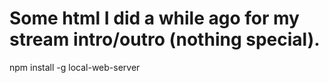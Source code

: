 # Some html I did a while ago for my stream intro/outro (nothing special).

npm install -g local-web-server